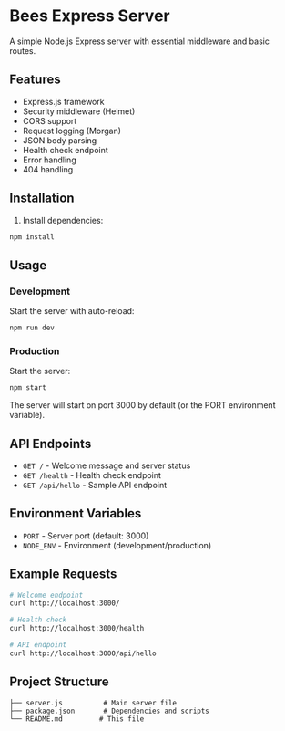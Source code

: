 # Bees Express Server

A simple Node.js Express server with essential middleware and basic routes.

## Features

- Express.js framework
- Security middleware (Helmet)
- CORS support
- Request logging (Morgan)
- JSON body parsing
- Health check endpoint
- Error handling
- 404 handling

## Installation

1. Install dependencies:
```bash
npm install
```

## Usage

### Development
Start the server with auto-reload:
```bash
npm run dev
```

### Production
Start the server:
```bash
npm start
```

The server will start on port 3000 by default (or the PORT environment variable).

## API Endpoints

- `GET /` - Welcome message and server status
- `GET /health` - Health check endpoint
- `GET /api/hello` - Sample API endpoint

## Environment Variables

- `PORT` - Server port (default: 3000)
- `NODE_ENV` - Environment (development/production)

## Example Requests

```bash
# Welcome endpoint
curl http://localhost:3000/

# Health check
curl http://localhost:3000/health

# API endpoint
curl http://localhost:3000/api/hello
```

## Project Structure

```
├── server.js          # Main server file
├── package.json       # Dependencies and scripts
└── README.md         # This file
```
